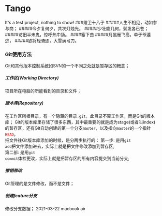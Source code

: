 # Tango
It's a test project, nothing to show!
###赠卫十八子
#####人生不相见，动如参与商；
#####今夕复何夕，共次灯烛光。
#####少壮能几何，鬓发各已苍；
#####访旧半未鬼，惊呼热中肠。
####塞下曲
#####月黑雁飞高，单于爷遁逃，
#####欲将轻骑逐，大雪满弓刀。
### Git使用方法
Git和其他版本控制系统如SVN的一个不同之处就是暂存区的概念；
##### 工作区(Working Directory)
项目所在电脑的所能看到的目录和文件；
##### 版本库(Repository)
在工作区所根目录，有一个隐藏的目录<code>.git</code>，此目录不算工作区，而是Git的版本库；
Git的版本库里存储了很多东西，其中最重要的就是成为stage(或者叫index)的暂存区，还有Git自动创建的第一个分支<code>master</code>，以及指向<code>master</code>的一个指针<code style="color: red">HEAD</code>。
<br/>
把文件往Git版本库添加的时候，是分两步执行的：
第一步: 是用<code>git add</code>把文件添加进去，实际上就是把文件修改添加到暂存区;
<br/>
第二部: 是用<code>git commit</code>体检更改，实际上就是把暂存区的所有内容提交到当前分支;
##### 撤销修改
Git管理的是文件修改，而不是文件；
##### 创建feature分支
修改分支数据；
2021-03-22 macbook air